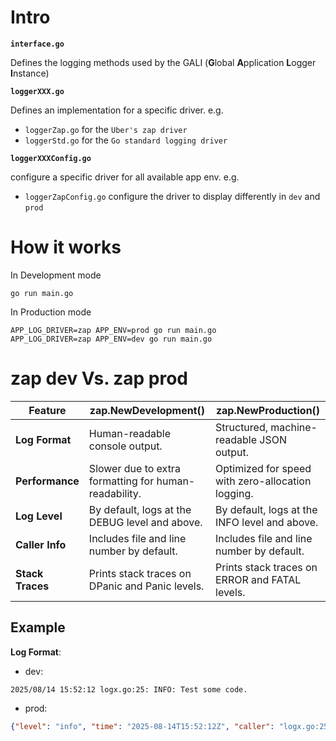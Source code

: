 # Intro
**`interface.go`**

Defines the logging methods used by the GALI (**G**lobal **A**pplication **L**ogger **I**nstance)

**`loggerXXX.go`**

Defines an implementation for a specific driver. e.g.
- `loggerZap.go` for the `Uber's zap driver`
- `loggerStd.go` for the `Go standard logging driver`


**`loggerXXXConfig.go`**

configure a specific driver for all available app env. e.g.
- `loggerZapConfig.go` configure the driver to display differently in `dev` and `prod`


# How it works
In Development mode
```
go run main.go
```
In Production mode
```
APP_LOG_DRIVER=zap APP_ENV=prod go run main.go
APP_LOG_DRIVER=zap APP_ENV=dev go run main.go
```

# zap dev Vs. zap prod
|Feature|zap.NewDevelopment()|zap.NewProduction()|
|-|-|-|
|**Log Format**|	Human-readable console output.|Structured, machine-readable JSON output.
|**Performance**|	Slower due to extra formatting for human-readability.|Optimized for speed with zero-allocation logging.
|**Log Level**|	By default, logs at the DEBUG level and above.|By default, logs at the INFO level and above.
|**Caller Info**|	Includes file and line number by default.|Includes file and line number by default.
|**Stack Traces**|	Prints stack traces on DPanic and Panic levels.|Prints stack traces on ERROR and FATAL levels.

## Example
**Log Format**:
- dev: 
```
2025/08/14 15:52:12 logx.go:25: INFO: Test some code.
```
- prod: 
```json
{"level": "info", "time": "2025-08-14T15:52:12Z", "caller": "logx.go:25", "msg": "Test some code", "task": "play", "component": "test"}
```